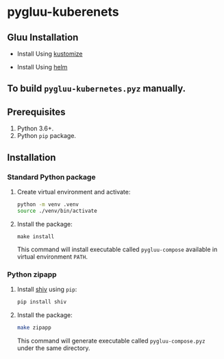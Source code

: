 # pygluu-kuberenets

## Gluu Installation

- Install Using [kustomize](https://github.com/GluuFederation/enterprise-edition/tree/4.1/pygluu/kubernetes/templates)

- Install Using [helm](https://github.com/GluuFederation/enterprise-edition/tree/4.1/pygluu/kubernetes/templates/helm)


## To build `pygluu-kubernetes.pyz` manually.

## Prerequisites

1.  Python 3.6+.
1.  Python `pip` package.

## Installation

### Standard Python package

1.  Create virtual environment and activate:

    ```sh
    python -m venv .venv
    source ./venv/bin/activate
    ```

1.  Install the package:

    ```
    make install
    ```

    This command will install executable called `pygluu-compose` available in virtual environment `PATH`.

### Python zipapp

1.  Install [shiv](https://shiv.readthedocs.io/) using `pip`:

    ```sh
    pip install shiv
    ```

1.  Install the package:

    ```sh
    make zipapp
    ```

    This command will generate executable called `pygluu-compose.pyz` under the same directory.
